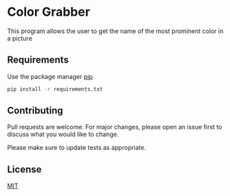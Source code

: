 # Color Grabber

This program allows the user to get the name of the most prominent color in a picture

## Requirements

Use the package manager [pip](https://pip.pypa.io/en/stable/)

```bash
pip install -r requirements.txt
```

## Contributing
Pull requests are welcome. For major changes, please open an issue first to discuss what you would like to change.

Please make sure to update tests as appropriate.

## License
[MIT](https://choosealicense.com/licenses/mit/)

